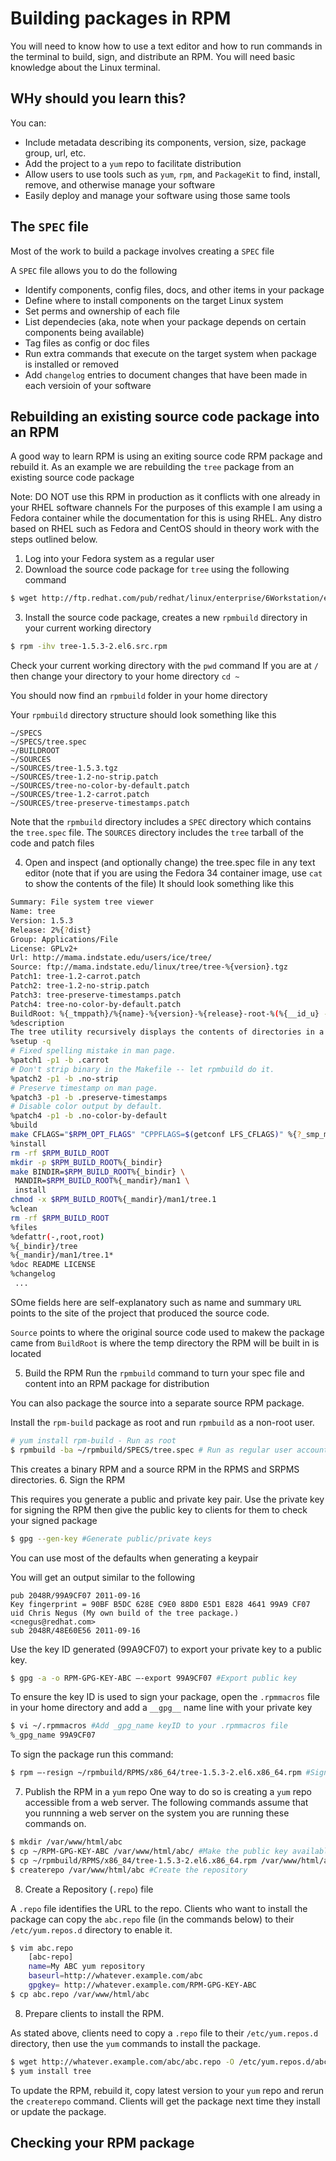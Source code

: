 # Building packages in RPM

You will need to know how to use a text editor and how to run commands in the terminal to build, sign, and distribute an RPM.
You will need basic knowledge about the Linux terminal.

## WHy should you learn this?

You can:

* Include metadata describing its components, version, size, package group, url, etc.
* Add the project to a `yum` repo to facilitate distribution
* Allow users to use tools such as `yum`, `rpm`, and `PackageKit` to find, install, remove, and otherwise manage your software
* Easily deploy and manage your software using those same tools


## The `SPEC` file

Most of the work to build a package involves creating a `SPEC` file

A `SPEC` file allows you to do the following

* Identify components, config files, docs, and other items in your package
* Define where to install components on the target Linux system
* Set perms and ownership of each file
* List dependecies (aka, note when your package depends on certain components being available)
* Tag files as config or doc files
* Run extra commands that execute on the target system when package is installed or removed
* Add `changelog` entries to document changes that have been made in each versioin of your software


## Rebuilding an existing source code package into an RPM

A good way to learn RPM is using an exiting source code RPM package and rebuild it. As an example we are rebuilding the `tree` package from an existing source code package

Note: DO NOT use this RPM in production as it conflicts with one already in your RHEL software channels
For the purposes of this example I am using a Fedora container while the documentation for this is using RHEL. Any distro based on RHEL such as Fedora and CentOS should in theory work with the steps outlined below.

1. Log into your Fedora system as a regular user
2. Download the source code package for `tree` using the following command
```sh 
$ wget http://ftp.redhat.com/pub/redhat/linux/enterprise/6Workstation/en/os/SRPMS/tree-1.5.3-2.el6.src.rpm
```
3. Install the source code package, creates a new `rpmbuild` directory in your current working directory
```sh
$ rpm -ihv tree-1.5.3-2.el6.src.rpm
```

Check your current working directory with the `pwd` command
If you are at `/` then change your directory to your home directory `cd ~`

You should now find an `rpmbuild` folder in your home directory 

Your `rpmbuild` directory structure should look something like this
```
~/SPECS
~/SPECS/tree.spec
~/BUILDROOT
~/SOURCES
~/SOURCES/tree-1.5.3.tgz
~/SOURCES/tree-1.2-no-strip.patch
~/SOURCES/tree-no-color-by-default.patch
~/SOURCES/tree-1.2-carrot.patch
~/SOURCES/tree-preserve-timestamps.patch
```
Note that the `rpmbuild` directory includes a `SPEC` directory which contains the `tree.spec` file.
The `SOURCES` directory includes the `tree` tarball of the code and patch files

4. Open and inspect (and optionally change) the tree.spec file in any text editor (note that if you are using the  Fedora 34 container image, use `cat` to show the contents of the file)
It should look something like this
```sh
Summary: File system tree viewer
Name: tree
Version: 1.5.3
Release: 2%{?dist}
Group: Applications/File
License: GPLv2+
Url: http://mama.indstate.edu/users/ice/tree/
Source: ftp://mama.indstate.edu/linux/tree/tree-%{version}.tgz
Patch1: tree-1.2-carrot.patch
Patch2: tree-1.2-no-strip.patch
Patch3: tree-preserve-timestamps.patch
Patch4: tree-no-color-by-default.patch
BuildRoot: %{_tmppath}/%{name}-%{version}-%{release}-root-%(%{__id_u} -n)
%description
The tree utility recursively displays the contents of directories in a treelike format. Tree is basically a UNIX port of the DOS tree utility.%prep
%setup -q
# Fixed spelling mistake in man page.
%patch1 -p1 -b .carrot
# Don't strip binary in the Makefile -- let rpmbuild do it.
%patch2 -p1 -b .no-strip
# Preserve timestamp on man page.
%patch3 -p1 -b .preserve-timestamps
# Disable color output by default.
%patch4 -p1 -b .no-color-by-default
%build
make CFLAGS="$RPM_OPT_FLAGS" "CPPFLAGS=$(getconf LFS_CFLAGS)" %{?_smp_mlags}
%install
rm -rf $RPM_BUILD_ROOT
mkdir -p $RPM_BUILD_ROOT%{_bindir}
make BINDIR=$RPM_BUILD_ROOT%{_bindir} \
 MANDIR=$RPM_BUILD_ROOT%{_mandir}/man1 \
 install
chmod -x $RPM_BUILD_ROOT%{_mandir}/man1/tree.1
%clean
rm -rf $RPM_BUILD_ROOT
%files
%defattr(-,root,root)
%{_bindir}/tree
%{_mandir}/man1/tree.1*
%doc README LICENSE
%changelog
 ...

```

SOme fields here are self-explanatory such as name and summary
`URL` points to the site of the project that produced the source code.

`Source` points to where the original source code used to makew the package came from
`BuildRoot` is where the temp directory the RPM will be built in is located

5. Build the RPM
Run the `rpmbuild` command to turn your spec file and content into an RPM package for distribution

You can also package the source into a separate source RPM package.

Install the `rpm-build` package as root and run `rpmbuild` as a non-root user.
```sh
# yum install rpm-build - Run as root
$ rpmbuild -ba ~/rpmbuild/SPECS/tree.spec # Run as regular user account
```

This creates a binary RPM and a source RPM in the RPMS and SRPMS directories.
6. Sign the RPM

This requires you generate a public and private key pair. Use the private key for signing the RPM then give the public key to clients for them to check your signed package

```sh
$ gpg --gen-key #Generate public/private keys
```
You can use most of the defaults when generating a keypair

You will get an output similar to the following
```
pub 2048R/99A9CF07 2011-09-16 
Key fingerprint = 90BF B5DC 628E C9E0 88D0 E5D1 E828 4641 99A9 CF07 
uid Chris Negus (My own build of the tree package.) <cnegus@redhat.com> 
sub 2048R/48E60E56 2011-09-16 
```

Use the key ID generated (99A9CF07) to export your private key to a public key.

```sh
$ gpg -a -o RPM-GPG-KEY-ABC –-export 99A9CF07 #Export public key
```

To ensure the key ID is used to sign your package, open the `.rpmmacros` file in your home directory and add a `__gpg__` name line with your private key

```sh
$ vi ~/.rpmmacros #Add _gpg_name keyID to your .rpmmacros file
%_gpg_name 99A9CF07
```
To sign the package run this command:
```sh
$ rpm –-resign ~/rpmbuild/RPMS/x86_64/tree-1.5.3-2.el6.x86_64.rpm #Sign pkg
```
7. Publish the RPM in a `yum` repo
One way to do so is creating a `yum` repo accessible from a web server.
The following commands assume that you runnning a web server on the system you are running these commands on.

```sh
$ mkdir /var/www/html/abc 
$ cp ~/RPM-GPG-KEY-ABC /var/www/html/abc/ #Make the public key available
$ cp ~/rpmbuild/RPMS/x86_84/tree-1.5.3-2.el6.x86_64.rpm /var/www/html/abc/
$ createrepo /var/www/html/abc #Create the repository
```
8. Create a Repository (`.repo`) file

A `.repo` file identifies the URL to the repo.
Clients who want to install the package can copy the `abc.repo` file (in the commands below) to their `/etc/yum.repos.d` directory to enable it.

```sh
$ vim abc.repo
    [abc-repo]
    name=My ABC yum repository
    baseurl=http://whatever.example.com/abc
    gpgkey= http://whatever.example.com/RPM-GPG-KEY-ABC
$ cp abc.repo /var/www/html/abc
```
8. Prepare clients to install the RPM.

As stated above, clients need to copy a `.repo` file to their `/etc/yum.repos.d` directory, then use the `yum` commands to install the package.

```sh
$ wget http://whatever.example.com/abc/abc.repo -O /etc/yum.repos.d/abc.repo
$ yum install tree
```

To update the RPM, rebuild it, copy latest version to your `yum` repo and rerun the `createrepo` command. Clients will get the package next time they install or update the package.

## Checking your RPM package

